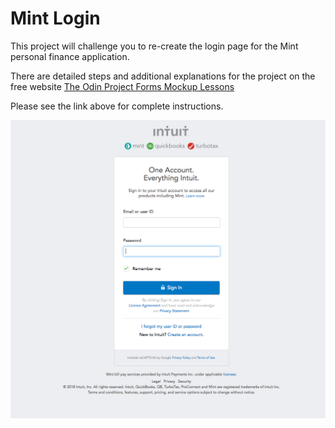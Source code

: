 # Mint Login

This project will challenge you to re-create the login page for the Mint personal finance application.

There are detailed steps and additional explanations for the project on the free website [The Odin Project Forms Mockup Lessons](https://www.theodinproject.com/courses/html5-and-css3/lessons/html-forms "The Odin Project Forms Mockup Lesson")

Please see the link above for complete instructions.

![Mint Login Screen](Mint-Login-Screen.png "Mint Login Screen")
